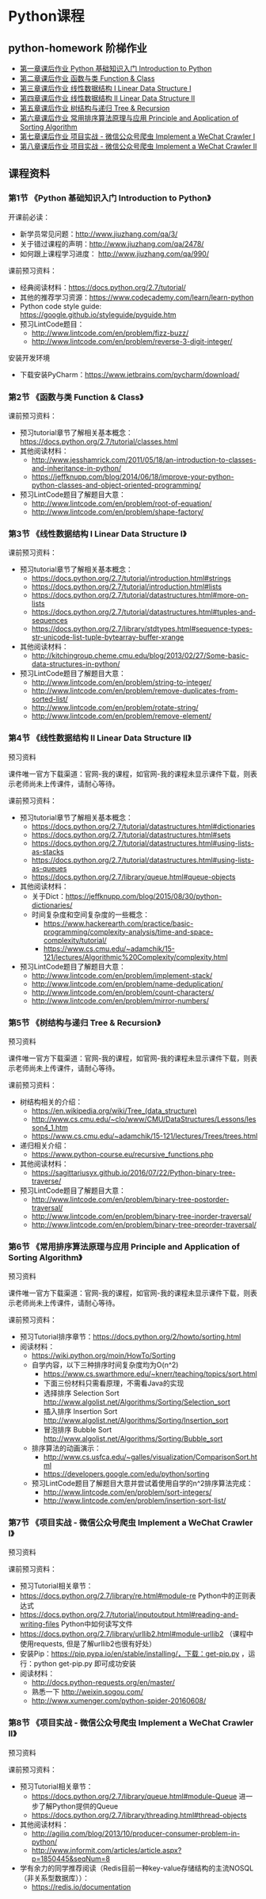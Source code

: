 # Python课程
## python-homework 阶梯作业
- [第一章课后作业 Python 基础知识入门 Introduction to Python](https://github.com/yeshenlin/python-homework/blob/master/01_chapter/01_homework.md)
- [第二章课后作业 函数与类 Function & Class](https://github.com/yeshenlin/python-homework/blob/master/02_chapter/02_homework.md)
- [第三章课后作业 线性数据结构 I Linear Data Structure I](https://github.com/yeshenlin/python-homework/blob/master/03_chapter/03_homework.md)
- [第四章课后作业 线性数据结构 II Linear Data Structure II](https://github.com/yeshenlin/python-homework/blob/master/04_chapter/04_homework.md)
- [第五章课后作业 树结构与递归 Tree & Recursion](https://github.com/yeshenlin/python-homework/blob/master/05_chapter/05_homework.md)
- [第六章课后作业 常用排序算法原理与应用 Principle and Application of Sorting Algorithm](https://github.com/yeshenlin/python-homework/blob/master/06_chapter/06_homework.md)
- [第七章课后作业 项目实战 - 微信公众号爬虫 Implement a WeChat Crawler I](https://github.com/yeshenlin/python-homework/blob/master/07_chapter/07_homework.md)
- [第八章课后作业 项目实战 - 微信公众号爬虫 Implement a WeChat Crawler II](https://github.com/yeshenlin/python-homework/blob/master/08_chapter/08_homework.md)

## 课程资料
### 第1节 《Python 基础知识入门 Introduction to Python》
开课前必读：
- 新学员常见问题：http://www.jiuzhang.com/qa/3/
- 关于错过课程的声明：http://www.jiuzhang.com/qa/2478/
- 如何跟上课程学习进度： http://www.jiuzhang.com/qa/990/

课前预习资料：
- 经典阅读材料：https://docs.python.org/2.7/tutorial/
- 其他的推荐学习资源：https://www.codecademy.com/learn/learn-python
- Python code style guide: https://google.github.io/styleguide/pyguide.htm
- 预习LintCode题目：
    - http://www.lintcode.com/en/problem/fizz-buzz/
    - http://www.lintcode.com/en/problem/reverse-3-digit-integer/

安装开发环境
- 下载安装PyCharm：https://www.jetbrains.com/pycharm/download/

### 第2节 《函数与类 Function & Class》
课前预习资料：
- 预习tutorial章节了解相关基本概念：https://docs.python.org/2.7/tutorial/classes.html
- 其他阅读材料：
    - http://www.jesshamrick.com/2011/05/18/an-introduction-to-classes-and-inheritance-in-python/
    - https://jeffknupp.com/blog/2014/06/18/improve-your-python-python-classes-and-object-oriented-programming/
- 预习LintCode题目了解题目大意：
    - http://www.lintcode.com/en/problem/root-of-equation/
    - http://www.lintcode.com/en/problem/shape-factory/

### 第3节 《线性数据结构 I Linear Data Structure I》
课前预习资料：
- 预习tutorial章节了解相关基本概念：
    - https://docs.python.org/2.7/tutorial/introduction.html#strings
    - https://docs.python.org/2.7/tutorial/introduction.html#lists
    - https://docs.python.org/2.7/tutorial/datastructures.html#more-on-lists
    - https://docs.python.org/2.7/tutorial/datastructures.html#tuples-and-sequences
    - https://docs.python.org/2.7/library/stdtypes.html#sequence-types-str-unicode-list-tuple-bytearray-buffer-xrange
- 其他阅读材料：
    - http://kitchingroup.cheme.cmu.edu/blog/2013/02/27/Some-basic-data-structures-in-python/
- 预习LintCode题目了解题目大意：
    - http://www.lintcode.com/en/problem/string-to-integer/
    - http://www.lintcode.com/en/problem/remove-duplicates-from-sorted-list/
    - http://www.lintcode.com/en/problem/rotate-string/
    - http://www.lintcode.com/en/problem/remove-element/

### 第4节 《线性数据结构 II Linear Data Structure II》
预习资料

课件唯一官方下载渠道：官网-我的课程，如官网-我的课程未显示课件下载，则表示老师尚未上传课件，请耐心等待。

课前预习资料：
- 预习tutorial章节了解相关基本概念：
  - https://docs.python.org/2.7/tutorial/datastructures.html#dictionaries
  - https://docs.python.org/2.7/tutorial/datastructures.html#sets
  - https://docs.python.org/2.7/tutorial/datastructures.html#using-lists-as-stacks
  - https://docs.python.org/2.7/tutorial/datastructures.html#using-lists-as-queues
  - https://docs.python.org/2.7/library/queue.html#queue-objects
- 其他阅读材料：
  - 关于Dict：https://jeffknupp.com/blog/2015/08/30/python-dictionaries/
  - 时间复杂度和空间复杂度的一些概念：
    - https://www.hackerearth.com/practice/basic-programming/complexity-analysis/time-and-space-complexity/tutorial/
    - https://www.cs.cmu.edu/~adamchik/15-121/lectures/Algorithmic%20Complexity/complexity.html
- 预习LintCode题目了解题目大意：
  - http://www.lintcode.com/en/problem/implement-stack/
  - http://www.lintcode.com/en/problem/name-deduplication/
  - http://www.lintcode.com/en/problem/count-characters/
  - http://www.lintcode.com/en/problem/mirror-numbers/

### 第5节 《树结构与递归 Tree & Recursion》
预习资料

课件唯一官方下载渠道：官网-我的课程，如官网-我的课程未显示课件下载，则表示老师尚未上传课件，请耐心等待。

课前预习资料：
- 树结构相关的介绍：
  - https://en.wikipedia.org/wiki/Tree_(data_structure)
  - http://www.cs.cmu.edu/~clo/www/CMU/DataStructures/Lessons/lesson4_1.htm
  - https://www.cs.cmu.edu/~adamchik/15-121/lectures/Trees/trees.html
- 递归相关介绍：
  - https://www.python-course.eu/recursive_functions.php
- 其他阅读材料：
  - https://sagittariusyx.github.io/2016/07/22/Python-binary-tree-traverse/
- 预习LintCode题目了解题目大意：
  - http://www.lintcode.com/en/problem/binary-tree-postorder-traversal/
  - http://www.lintcode.com/en/problem/binary-tree-inorder-traversal/
  - http://www.lintcode.com/en/problem/binary-tree-preorder-traversal/

### 第6节 《常用排序算法原理与应用 Principle and Application of Sorting Algorithm》
预习资料

课件唯一官方下载渠道：官网-我的课程，如官网-我的课程未显示课件下载，则表示老师尚未上传课件，请耐心等待。

课前预习资料：
- 预习Tutorial排序章节：https://docs.python.org/2/howto/sorting.html
- 阅读材料：
  - https://wiki.python.org/moin/HowTo/Sorting
  - 自学内容，以下三种排序时间复杂度均为O(n^2)
    - https://www.cs.swarthmore.edu/~knerr/teaching/topics/sort.html
    - 下面三份材料只需看原理，不需看Java的实现
    - 选择排序 Selection Sort http://www.algolist.net/Algorithms/Sorting/Selection_sort
    - 插入排序 Insertion Sort http://www.algolist.net/Algorithms/Sorting/Insertion_sort
    - 冒泡排序 Bubble Sort http://www.algolist.net/Algorithms/Sorting/Bubble_sort
  - 排序算法的动画演示：
    - http://www.cs.usfca.edu/~galles/visualization/ComparisonSort.html
    - https://developers.google.com/edu/python/sorting
  - 预习LintCode题目了解题目大意并尝试着使用自学的n^2排序算法完成：
    - http://www.lintcode.com/en/problem/sort-integers/
    - http://www.lintcode.com/en/problem/insertion-sort-list/

### 第7节 《项目实战 - 微信公众号爬虫 Implement a WeChat Crawler I》
预习资料

课前预习资料：
 - 预习Tutorial相关章节：
  - https://docs.python.org/2.7/library/re.html#module-re Python中的正则表达式
  - https://docs.python.org/2.7/tutorial/inputoutput.html#reading-and-writing-files Python中如何读写文件
  - https://docs.python.org/2.7/library/urllib2.html#module-urllib2 （课程中使用requests, 但是了解urllib2也很有好处）
- 安装Pip：https://pip.pypa.io/en/stable/installing/，下载：get-pip.py ，运行：python get-pip.py 即可成功安装
- 阅读材料：
  - http://docs.python-requests.org/en/master/
  - 熟悉一下 http://weixin.sogou.com/
  - http://www.xumenger.com/python-spider-20160608/

### 第8节 《项目实战 - 微信公众号爬虫 Implement a WeChat Crawler II》
预习资料

课前预习资料：
- 预习Tutorial相关章节：
  - https://docs.python.org/2.7/library/queue.html#module-Queue 进一步了解Python提供的Queue
  - https://docs.python.org/2.7/library/threading.html#thread-objects
- 其他阅读材料：
  - http://agiliq.com/blog/2013/10/producer-consumer-problem-in-python/
  - http://www.informit.com/articles/article.aspx?p=1850445&seqNum=8
- 学有余力的同学推荐阅读（Redis目前一种key-value存储结构的主流NOSQL（非关系型数据库））：
  - https://redis.io/documentation
